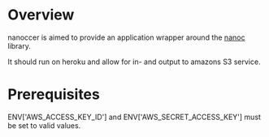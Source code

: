 Overview
========
nanoccer is aimed to provide an application wrapper around the [nanoc](ddfreyne/nanoc) library.

It should run on heroku and allow for in- and output to amazons S3 service.

Prerequisites
=============
ENV['AWS_ACCESS_KEY_ID'] and ENV['AWS_SECRET_ACCESS_KEY'] must be set to valid values.
